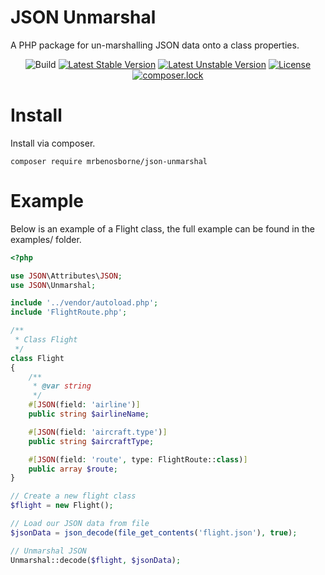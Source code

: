 # JSON Unmarshal
A PHP package for un-marshalling JSON data onto a class properties.

<div align="center">

![Build](https://github.com/mrbenosborne/json-unmarshal/workflows/PHP%20Composer/badge.svg)
[![Latest Stable Version](https://poser.pugx.org/mrbenosborne/json-unmarshal/v)](//packagist.org/packages/mrbenosborne/json-unmarshal)
[![Latest Unstable Version](https://poser.pugx.org/mrbenosborne/json-unmarshal/v/unstable)](//packagist.org/packages/mrbenosborne/json-unmarshal)
[![License](https://poser.pugx.org/mrbenosborne/json-unmarshal/license)](//packagist.org/packages/mrbenosborne/json-unmarshal)
[![composer.lock](https://poser.pugx.org/mrbenosborne/json-unmarshal/composerlock)](//packagist.org/packages/mrbenosborne/json-unmarshal)

</div>

# Install
Install via composer.

```
composer require mrbenosborne/json-unmarshal
```

# Example
Below is an example of a Flight class, the full example can be found in the examples/ folder.

```php
<?php

use JSON\Attributes\JSON;
use JSON\Unmarshal;

include '../vendor/autoload.php';
include 'FlightRoute.php';

/**
 * Class Flight
 */
class Flight
{
    /**
     * @var string
     */
    #[JSON(field: 'airline')]
    public string $airlineName;

    #[JSON(field: 'aircraft.type')]
    public string $aircraftType;

    #[JSON(field: 'route', type: FlightRoute::class)]
    public array $route;
}

// Create a new flight class
$flight = new Flight();

// Load our JSON data from file
$jsonData = json_decode(file_get_contents('flight.json'), true);

// Unmarshal JSON
Unmarshal::decode($flight, $jsonData);
```